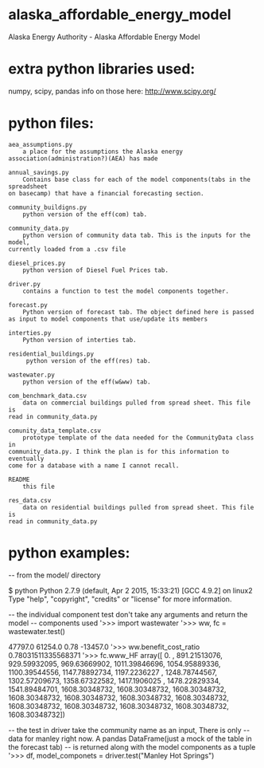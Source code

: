 # alaska_affordable_energy_model
Alaska Energy Authority - Alaska Affordable Energy Model 


# extra python libraries used:
numpy, scipy, pandas
info on those here: http://www.scipy.org/

# python files:
    aea_assumptions.py 
        a place for the assumptions the Alaska energy association(administration?)(AEA) has made
    
    annual_savings.py
        Contains base class for each of the model components(tabs in the spreadsheet 
    on basecamp) that have a financial forecasting section. 
    
    community_buildigns.py
        python version of the eff(com) tab.
    
    community_data.py 
        python version of community data tab. This is the inputs for the model, 
    currently loaded from a .csv file
    
    diesel_prices.py
        python version of Diesel Fuel Prices tab.
        
    driver.py
        contains a function to test the model components together. 
    
    forecast.py
        Python version of forecast tab. The object defined here is passed
    as input to model components that use/update its members
    
    interties.py
        Python version of interties tab.
        
    residential_buildings.py
         python version of the eff(res) tab.
         
    wastewater.py
        python version of the eff(w&ww) tab.
        
    com_benchmark_data.csv
        data on commercial buildings pulled from spread sheet. This file is 
    read in community_data.py
    
    comunity_data_template.csv
        prototype template of the data needed for the CommunityData class in
    community_data.py. I think the plan is for this information to eventually 
    come for a database with a name I cannot recall.  
    
    README 
        this file
        
    res_data.csv
        data on residential buildings pulled from spread sheet. This file is 
    read in community_data.py
    

# python examples:
-- from the model/ directory 

$ python
Python 2.7.9 (default, Apr  2 2015, 15:33:21) 
[GCC 4.9.2] on linux2
Type "help", "copyright", "credits" or "license" for more information.

-- the individual component test don't take any arguments and return the model
-- components used
'>>> import wastewater
'>>> ww, fc = wastewater.test()

47797.0
61254.0
0.78
-13457.0
'>>> ww.benefit_cost_ratio 
0.78031511335568371
'>>> fc.www_HF
array([    0.        ,   891.21513076,   929.59932095,   969.63669902,
        1011.39846696,  1054.95889336,  1100.39544556,  1147.78892734,
        1197.2236227 ,  1248.78744567,  1302.57209673,  1358.67322582,
        1417.1906025 ,  1478.22829334,  1541.89484701,  1608.30348732,
        1608.30348732,  1608.30348732,  1608.30348732,  1608.30348732,
        1608.30348732,  1608.30348732,  1608.30348732,  1608.30348732,
        1608.30348732,  1608.30348732,  1608.30348732])
        
-- the test in driver take the community name as an input, There is only
-- data for manley right now. A pandas DataFrame(just a mock of the table in the forecast tab) 
-- is returned along with the model components as a tuple 
'>>> df, model_componets = driver.test("Manley Hot Springs")




